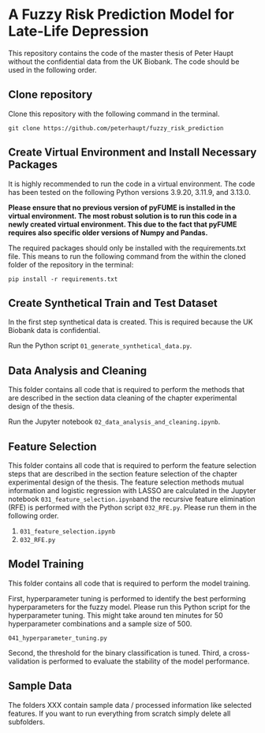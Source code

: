 # A Fuzzy Risk Prediction Model for Late-Life Depression

This repository contains the code of the master thesis of Peter Haupt without the confidential data from the UK Biobank. The code should be used in the following order.

## Clone repository

Clone this repository with the following command in the terminal.

`git clone https://github.com/peterhaupt/fuzzy_risk_prediction`

## Create Virtual Environment and Install Necessary Packages

It is highly recommended to run the code in a virtual environment. The code has been tested on the following Python versions 3.9.20, 3.11.9, and 3.13.0.

**Please ensure that no previous version of pyFUME is installed in the virtual environment. The most robust solution is to run this code in a newly created virtual environment. This due to the fact that pyFUME requires also specific older versions of Numpy and Pandas.**

The required packages should only be installed with the requirements.txt file. This means to run the following command from the within the cloned folder of the repository in the terminal:

`pip install -r requirements.txt`

## Create Synthetical Train and Test Dataset

In the first step synthetical data is created. This is required because the UK Biobank data is confidential.

Run the Python script `01_generate_synthetical_data.py`.

## Data Analysis and Cleaning

This folder contains all code that is required to perform the methods that are described in the section data cleaning of the chapter experimental design of the thesis.

Run the Jupyter notebook `02_data_analysis_and_cleaning.ipynb`.

## Feature Selection

This folder contains all code that is required to perform the feature selection steps that are described in the section feature selection of the chapter experimental design of the thesis. The feature selection methods mutual information and logistic regression with LASSO are calculated in the Jupyter notebook `031_feature_selection.ipynb`and the recursive feature elimination (RFE) is performed with the Python script `032_RFE.py`. Please run them in the following order.

1. `031_feature_selection.ipynb`
2. `032_RFE.py`

## Model Training
This folder contains all code that is required to perform the model training.

First, hyperparameter tuning is performed to identify the best performing hyperparameters for the fuzzy model. Please run this Python script for the hyperparameter tuning. This might take around ten minutes for 50 hyperparameter combinations and a sample size of 500.

`041_hyperparameter_tuning.py`

Second, the threshold for the binary classification is tuned. Third, a cross-validation is performed to evaluate the stability of the model performance.





## Sample Data

The folders XXX contain sample data / processed information like selected features. If you want to run everything from scratch simply delete all subfolders.



